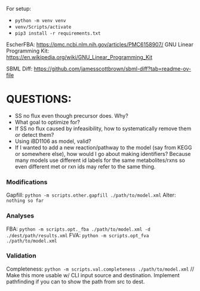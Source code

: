 For setup:

- `python -m venv venv`
- `venv/Scripts/activate`
- `pip3 install -r requirements.txt`


EscherFBA: https://pmc.ncbi.nlm.nih.gov/articles/PMC6158907/
GNU Linear Programming Kit: https://en.wikipedia.org/wiki/GNU_Linear_Programming_Kit

SBML Diff: https://github.com/jamesscottbrown/sbml-diff?tab=readme-ov-file

QUESTIONS:
===

- SS no flux even though precursor does. Why?
- What goal to optimize for?
- If SS no flux caused by infeasibility, how to systematically remove them or detect them?
- Using iBD1106 as model, valid?
- If I wanted to add a new reaction/pathway to the model (say from KEGG or somewhere else), how would I go about making identifiers? Because many models use different id labels for the same metabolites/rxns so even different met or rxn ids may refer to the same thing.

### Modifications
Gapfill: `python -m scripts.other.gapfill ./path/to/model.xml`
Alter: `nothing so far`

### Analyses
FBA: `python -m scripts.opt._fba ./path/to/model.xml -d ./dest/path/results.xml`
FVA: `python -m scripts.opt_fva ./path/to/model.xml`

### Validation
Completeness: `python -m scripts.val.completeness ./path/to/model.xml` // Make this more usable w/ CLI input source and destination. Implement pathfinding if you can to show the path from src to dest.